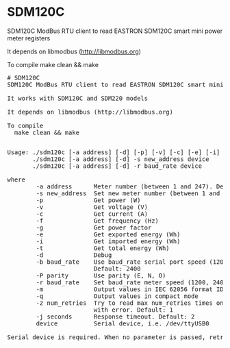 # SDM120C
SDM120C ModBus RTU client to read EASTRON SDM120C smart mini power meter registers

It depends on libmodbus (http://libmodbus.org)

To compile
  make clean && make

<PRE>
# SDM120C
SDM120C ModBus RTU client to read EASTRON SDM120C smart mini power meter registers

It works with SDM120C and SDM220 models

It depends on libmodbus (http://libmodbus.org)

To compile
  make clean && make

<PRE>
Usage: ./sdm120c [-a address] [-d] [-p] [-v] [-c] [-e] [-i] [-t] [-f] [-g] [[-m]|[-q]] [-b baud_rate] [-P parity] [-z num_retries] [-j seconds] device
       ./sdm120c [-a address] [-d] -s new_address device
       ./sdm120c [-a address] [-d] -r baud_rate device

where
        -a address      Meter number (between 1 and 247). Default: 1
        -s new_address  Set new meter number (between 1 and 247)
        -p              Get power (W)
        -v              Get voltage (V)
        -c              Get current (A)
        -f              Get frequency (Hz)
        -g              Get power factor
        -e              Get exported energy (Wh)
        -i              Get imported energy (Wh)
        -t              Get total energy (Wh)
        -d              Debug
        -b baud_rate    Use baud_rate serial port speed (1200, 2400, 4800, 9600)
                        Default: 2400
        -P parity       Use parity (E, N, O)
        -r baud_rate    Set baud_rate meter speed (1200, 2400, 4800, 9600)
        -m              Output values in IEC 62056 format ID(VALUE*UNIT)
        -q              Output values in compact mode
        -z num_retries  Try to read max num_retries times on bus before exiting
                        with error. Default: 1
        -j seconds      Response timeout. Default: 2
        device          Serial device, i.e. /dev/ttyUSB0

Serial device is required. When no parameter is passed, retrives all values
</PRE>
